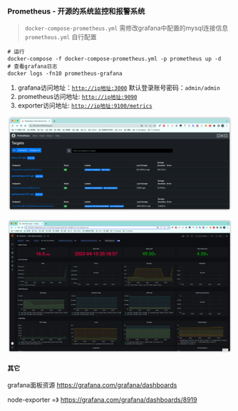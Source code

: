 ### Prometheus - 开源的系统监控和报警系统

> `docker-compose-prometheus.yml` 需修改grafana中配置的mysql连接信息
> `prometheus.yml` 自行配置

```shell
# 运行
docker-compose -f docker-compose-prometheus.yml -p prometheus up -d
# 查看grafana日志
docker logs -fn10 prometheus-grafana
```

1. grafana访问地址：[`http://ip地址:3000`](http://www.zhengqingya.com:3000)
   默认登录账号密码：`admin/admin`
2. prometheus访问地址: [`http://ip地址:9090`](http://www.zhengqingya.com:9090)
3. exporter访问地址: [`http://ip地址:9100/metrics`](http://www.zhengqingya.com:9100/metrics)

![prometheus-targets.png](images/prometheus-targets.png)

![prometheus-grafana-jvm.png](images/prometheus-grafana-jvm.png)

#### 其它

grafana面板资源 https://grafana.com/grafana/dashboards

node-exporter =》 https://grafana.com/grafana/dashboards/8919